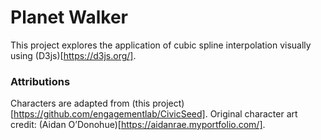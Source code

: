 # Planet Walker

This project explores the application of cubic spline interpolation visually using (D3js)[https://d3js.org/].


### Attributions

Characters are adapted from (this project)[https://github.com/engagementlab/CivicSeed]. Original character art credit: (Aidan O’Donohue)[https://aidanrae.myportfolio.com/].
